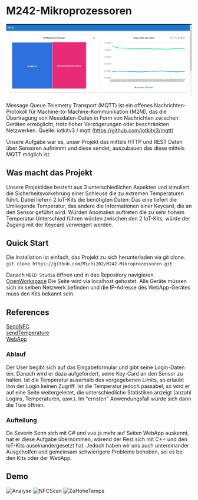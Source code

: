 # M242-Mikroprozessoren

![Analyse1](images/Analyse1.PNG)

Message Queue Telemetry Transport (MQTT) ist ein offenes Nachrichten-Protokoll für Machine-to-Machine-Kommunikation (M2M), das die Übertragung von Messdaten-Daten in Form von Nachrichten zwischen Geräten ermöglicht, trotz hoher Verzögerungen oder beschränkten Netzwerken.
Quelle:  iotkitv3 / mqtt (https://github.com/iotkitv3/mqtt) 

Unsere Aufgabe war es, unser Projekt das mittels HTTP und REST Daten über Sensoren aufnimmt und diese sendet, auszubauen das diese mittels MQTT möglich ist.


## Was macht das Projekt  
Unsere Projektidee besteht aus 3 unterschiedlichen Aspekten und simuliert die Sicherheitsvorkehrung einer Schleuse die zu extremen Temperaturen führt. 
Dabei liefern 2 IoT-Kits die benötigten Daten: Das eine liefert die Umliegende Temperatur, das andere die Informationen einer Keycard, die an den Sensor geführt wird. Würden Anomalien auftreten die zu sehr hohem Temperatur Unterschied führen würden zwischen den 2 IoT-Kits, würde der Zugang mit der Keycard verweigert werden.

## Quick Start

Die Installation ist einfach, das Projekt zu sich herunterladen via git clone.
```git clone https://github.com/Michi202/M242-Mikroprozessoren.git```

Danach ```MBED Studio``` öffnen und in das Repository navigieren.
[OpenWorkspace](images/OpenWorkspace.png) 
Die Seite wird via localhost gehostet.
Alle Geräte müssen sich im selben Netzwerk befinden und die IP-Adresse des WebApp-Gerätes muss den Kits bekannt sein.

## References  
[SendNFC](SendNFC/README.md)  
[sendTemperature](sendTemperature/README.md)  
[WebApp](WebApp/README.md)  

### Ablauf

Der User begibt sich auf das Eingabeformular und gibt seine Login-Daten ein. Danach wird er dazu aufgefordert, seine Key-Card an den Sensor zu halten. Ist die Temperatur auserhalb des vorgegebenen Limits, so erlaubt ihm der Login keinen Zugriff. Ist die Temperatur jedoch passabel, so wird er auf eine Seite weitergeleitet, die unterschiedliche Statistiken anzeigt (anzahl Logins, Temperaturen, usw.). Im "ernsten" Anwendungsfall würde sich dann die Türe öffnen.

### Aufteilung

Da Severin Senn sich mit C# und vue.js mehr auf Seiten WebApp auskennt, hat er diese Aufgabe übernommen, wärend der Rest sich mit C++ und den IoT-Kits auseinandergesetzt hat. Jedoch haben wir uns auch untereinander Ausgeholfen und gemeinsam schwierigere Probleme behoben, sei es bei den Kits oder der WebApp.

## Demo
![Analyse](images/Analyse.PNG)
![NFCScan](images/NFCScan.PNG)
![ZuHoheTemps](images/ZuHoheTemps.PNG)
